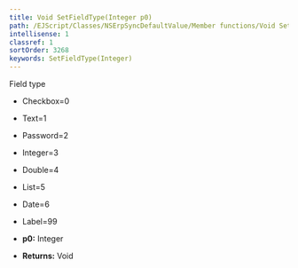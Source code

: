 ```yaml
---
title: Void SetFieldType(Integer p0)
path: /EJScript/Classes/NSErpSyncDefaultValue/Member functions/Void SetFieldType(Integer p_0)
intellisense: 1
classref: 1
sortOrder: 3268
keywords: SetFieldType(Integer)
---
```


Field type

* Checkbox=0
* Text=1
* Password=2
* Integer=3
* Double=4
* List=5
* Date=6
* Label=99	

* **p0:** Integer
* **Returns:** Void

